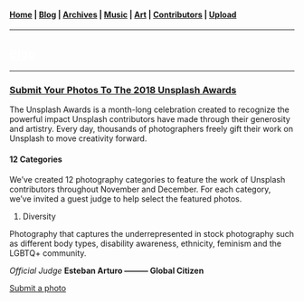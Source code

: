 <head>
  <!-- Favicon -->
  <link rel="shortcut icon" href="../../favicon.ico">
  <!-- Emojis -->
  <link href="https://afeld.github.io/emoji-css/emoji.css" rel="stylesheet">
  <!-- Global site tag (gtag.js) - Google Analytics -->
  <script async src="https://www.googletagmanager.com/gtag/js?id=UA-129370470-1"></script>
  <script>
    window.dataLayer = window.dataLayer || [];
    function gtag(){dataLayer.push(arguments);}
    gtag('js', new Date());

    gtag('config', 'UA-129370470-1');
  </script>
</head>

<!-- Main Links -->
#### [Home](../../README.md) | [Blog](../main.md) | [Archives](../../archives.md) | [Music](../../music/main.md) | [Art](../../art/main.md) | [Contributors](../../contributors.md) | [Upload](../../upload.md)

- - -

## [<span style="text-decoration: underline; color: #fff;">Blog</span>](../main.md)

- - -

### [Submit Your Photos To The 2018 **Unsplash Awards**](./view.md)

The Unsplash Awards is a month-long celebration created to recognize the powerful impact Unsplash contributors have made through their generosity and artistry. Every day, thousands of photographers freely gift their work on Unsplash to move creativity forward.

#### 12 Categories

We’ve created 12 photography categories to feature the work of Unsplash contributors throughout November and December. For each category, we’ve invited a guest judge to help select the featured photos.

1. Diversity

Photography that captures the underrepresented in stock photography such as different body types, disability awareness, ethnicity, feminism and the LGBTQ+ community.

_Official Judge_
**Esteban Arturo ——— Global Citizen**

[Submit a photo](https://unsplash.com/collabs/unsplash-awards/31)

